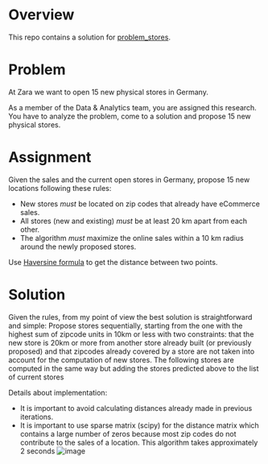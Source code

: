 # Overview
This repo contains a solution for [problem_stores](https://gist.github.com/alejandrofsil/e3142b28d34ece49be5ef31462908b9b). 

# Problem

At Zara we want to open 15 new physical stores in Germany.

As a member of the Data & Analytics team, you are assigned this research. You have to analyze the problem, come to a solution and propose 15 new physical stores.

# Assignment

Given the sales and the current open stores in Germany, propose 15 new locations following these rules:

- New stores _must_ be located on zip codes that already have eCommerce sales.
- All stores (new and existing) _must_ be at least 20 km apart from each other.
- The algorithm _must_ maximize the online sales within a 10 km radius around the newly proposed stores.

Use [Haversine formula](https://en.wikipedia.org/wiki/Haversine_formula) to get the distance between two points.

# Solution

Given the rules, from my point of view the best solution is straightforward and simple:
Propose stores sequentially, starting from the one with the highest sum of zipcode units in 10km or less with two constraints: that the new store is 20km or more from another store already built (or previously proposed) and that zipcodes already covered by a store are not taken into account for the computation of new stores. The following stores are computed in the same way but adding the stores predicted above to the list of current stores

Details about implementation:
 - It is important to avoid calculating distances already made in previous iterations.
 - It is important to use sparse matrix (scipy) for the distance matrix which contains a large number of zeros because most zip codes do not contribute to the sales of a location.
This algorithm takes approximately 2 seconds
![image]()
